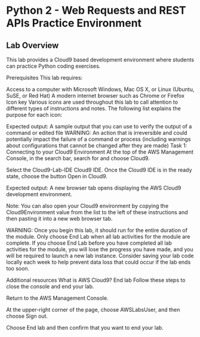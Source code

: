 # Python 2 - Web Requests and REST APIs Practice Environment

## Lab Overview

This lab provides a Cloud9 based development environment where students can practice Python coding exercises.

Prerequisites
This lab requires:

Access to a computer with Microsoft Windows, Mac OS X, or Linux (Ubuntu, SuSE, or Red Hat)
A modern internet browser such as Chrome or Firefox
Icon key
Various icons are used throughout this lab to call attention to different types of instructions and notes. The following list explains the purpose for each icon:

 Expected output: A sample output that you can use to verify the output of a command or edited file
 WARNING: An action that is irreversible and could potentially impact the failure of a command or process (including warnings about configurations that cannot be changed after they are made)
Task 1: Connecting to your Cloud9 Environment
At the top of the AWS Management Console, in the  search bar, search for and choose Cloud9.

Select the Cloud9-Lab-IDE Cloud9 IDE. Once the Cloud9 IDE is in the ready state, choose the button Open in Cloud9.

 Expected output: A new browser tab opens displaying the AWS Cloud9 development environment.

 Note: You can also open your Cloud9 environment by copying the Cloud9Environment value from the list to the left of these instructions and then pasting it into a new web browser tab.

 WARNING: Once you begin this lab, it should run for the entire duration of the module. Only choose End Lab when all lab activities for the module are complete. If you choose End Lab before you have completed all lab activities for the module, you will lose the progress you have made, and you will be required to launch a new lab instance. Consider saving your lab code locally each week to help prevent data loss that could occur if the lab ends too soon.

Additional resources
What is AWS Cloud9?
End lab
Follow these steps to close the console and end your lab.

Return to the AWS Management Console.

At the upper-right corner of the page, choose AWSLabsUser, and then choose Sign out.

Choose End lab and then confirm that you want to end your lab.